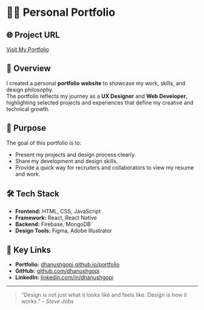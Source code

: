 # 🧑‍💻 Personal Portfolio

## 🌐 Project URL
[Visit My Portfolio](http://dhanushgopi.github.io/portfolio)

## 📖 Overview
I created a personal **portfolio website** to showcase my work, skills, and design philosophy.  
The portfolio reflects my journey as a **UX Designer** and **Web Developer**, highlighting selected projects and experiences that define my creative and technical growth.

## 🎯 Purpose
The goal of this portfolio is to:
- Present my projects and design process clearly.
- Share my development and design skills.
- Provide a quick way for recruiters and collaborators to view my resume and work.

## 🛠️ Tech Stack
- **Frontend:** HTML, CSS, JavaScript  
- **Framework:** React, React Native
- **Backend:** Firebase, MongoDB 
- **Design Tools:** Figma, Adobe Illustrator  

## 🔗 Key Links
- **Portfolio:** [dhanushgopi.github.io/portfolio](http://dhanushgopi.github.io/portfolio)
- **GitHub:** [github.com/dhanushgopi](https://github.com/dhanushgopi)
- **LinkedIn:** [linkedin.com/in/dhanushgopi](https://linkedin.com/in/dhanushgopi)

---

> “Design is not just what it looks like and feels like. Design is how it works.” – *Steve Jobs*
